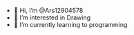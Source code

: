 - 👋 Hi, I’m @Ars12904578
- 👀 I’m interested in Drawing
- 🌱 I’m currently learning to programming
<!---
Ars12904578/Ars12904578 is a ✨ special ✨ repository because its `README.md` (this file) appears on your GitHub profile.
You can click the Preview link to take a look at your changes.
--->

